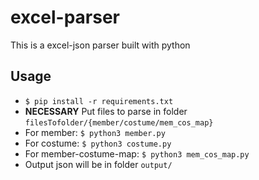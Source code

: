 # excel-parser
This is a excel-json parser built with python

## Usage
- `$ pip install -r requirements.txt`
- **NECESSARY** Put files to parse in folder `filesTofolder/{member/costume/mem_cos_map}`
- For member: `$ python3 member.py`
- For costume: `$ python3 costume.py`
- For member-costume-map: `$ python3 mem_cos_map.py`
- Output json will be in folder `output/`